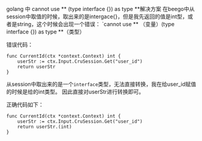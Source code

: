 golang 中 cannot use ** (type interface {}) as type **解决方案
在beego中从session中取值的时候，取出来的是intergace{}，但是我先返回的值是int型，或者是string，这个时候会出现一个错误：
`cannot use ** （变量）(type interface {}) as type **（类型）

错误代码：

    func CurrentId(ctx *context.Context) int {
        userStr := ctx.Input.CruSession.Get("user_id")
        return userStr
    }

从session中取出来的是一个`interface`类型，无法直接转换，我在给user_id赋值的时候是给的int类型。
因此直接对userStr进行转换即可。

正确代码如下：

    func CurrentId(ctx *context.Context) int {
        userStr := ctx.Input.CruSession.Get("user_id")
        return userStr.(int)
    }
